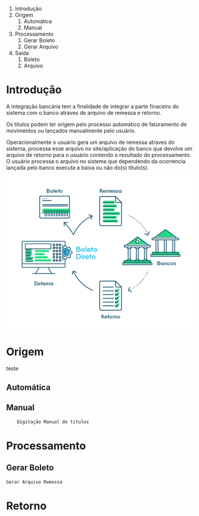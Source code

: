 <!-- TITLE: Integração Bancária -->
<!-- SUBTITLE: Integração Bancária a Pagar -->

1. Introdução
1. Origem
	1. Automática
	2. Manual
2. Processamento
	1. Gerar Boleto
	2. Gerar Arquivo
3. Saida
	1. Boleto
	2. Arquivo
# Introdução
A integração bancária tem a finalidade de integrar a parte finaceiro do sistema com o banco atraves de arquivo de remessa e retorno.

Os títulos podem ter origem pelo processo automático de faturamento de movimentos ou lançados manualmente pelo usuário.

Operacionalmente o usuário gera um arquivo de remessa atraves do sistema, processa esse arquivo no site/aplicação do banco que devolve um arquivo de retorno para o usuário contendo o resultado do processamento. O usuário processa o arquivo no sistema que dependendo da ocorrencia lançada pelo banco executa a baixa ou não do(s) titulo(s).

![Remessa Retorno](/uploads/remessa-retorno.png "Remessa Retorno")


# Origem
teste
## Automática
	
			
## Manual
		Digitação Manual de titulos

# Processamento

## Gerar Boleto

	Gerar Arquivo Remessa
	
# Retorno
